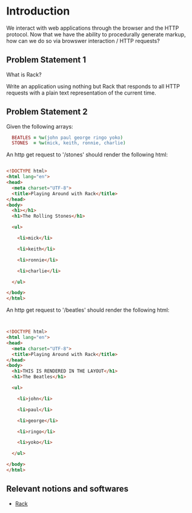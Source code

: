 # Introduction

We interact with web applications through the browser and the HTTP protocol.  Now that we have the ability to procedurally generate markup, how can we do so via browswer interaction / HTTP requests?

## Problem Statement 1

What is Rack?  

Write an application using nothing but Rack that responds to all HTTP requests with a plain text representation of the current time.

## Problem Statement 2

Given the following arrays:

```ruby
  BEATLES = %w(john paul george ringo yoko)
  STONES  = %w(mick, keith, ronnie, charlie)
```

An http get request to '/stones' should render the following html:
```html

<!DOCTYPE html>
<html lang="en">
<head>
  <meta charset="UTF-8">
  <title>Playing Around with Rack</title>
</head>
<body>
  <h1></h1>
  <h1>The Rolling Stones</h1>

  <ul>

    <li>mick</li>

    <li>keith</li>

    <li>ronnie</li>

    <li>charlie</li>

  </ul>

</body>
</html>

```

An http get request to '/beatles' should render the following html:
```html


<!DOCTYPE html>
<html lang="en">
<head>
  <meta charset="UTF-8">
  <title>Playing Around with Rack</title>
</head>
<body>
  <h1>THIS IS RENDERED IN THE LAYOUT</h1>
  <h1>The Beatles</h1>

  <ul>

    <li>john</li>

    <li>paul</li>

    <li>george</li>

    <li>ringo</li>

    <li>yoko</li>

  </ul>

</body>
</html>

```

## Relevant notions and softwares
- [Rack](http://rack.github.io/)
